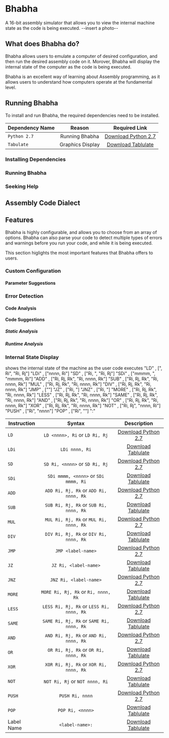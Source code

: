 # Bhabha
A 16-bit assembly simulator that allows you to view the internal machine state as the code is being executed.
--insert a photo--
## What does Bhabha do?
Bhabha allows users to emulate a computer of desired configuration, and then run the desired assembly code on it. Morover, Bhabha will display the internal state of the computer as the code is being executed.

Bhabha is an excellent way of learning about Assembly programming, as it allows users to understand how computers operate at the fundamental level.

## Running Bhabha
To install and run Bhabha, the required dependencies need to be installed.

| Dependency Name | Reason           | Required Link |
| ------------- |:-------------:|:-------------:|
| `Python 2.7`    | Running Bhabha   |  [Download Python 2.7](https://www.python.org/downloads/release/python-2712/) |
| `Tabulate`      | Graphics Display |  [Download Tablulate](https://pypi.python.org/pypi/tabulate) |

### Installing Dependencies
### Running Bhabha
### Seeking Help

## Assembly Code Dialect

## Features
Bhabha is highly configurable, and allows you to choose from an array of options. Bhabha can also parse your code to detect multiple types of errors and warnings before you run your code, and while it is being executed.

This section higlights the most important features that Bhabha offers to users.

### Custom Configuration
#### Parameter Suggestions

### Error Detection

#### Code Analysis
#### Code Suggestions
##### Static Analysis
##### Runtime Analysis

### Internal State Display

shows the internal state of the machine as the user code executes
                "LD"   , ["<nnnn>, Ri", "Ri, Rj"]
                "LDi"  , ["nnnn, Ri"]
                "SD"   , ["Ri, <nnnn>", "Ri, Rj"]
                "SDi"  , ["mmmm, <nnnn>", "mmmm, Ri"]
                "ADD"  , ["Ri, Rj, Rk", "Ri, nnnn, Rk"]
                "SUB"  , ["Ri, Rj, Rk", "Ri, nnnn, Rk"]
                "MUL"  , ["Ri, Rj, Rk", "Ri, nnnn, Rk"]
                "DIV"  , ["Ri, Rj, Rk", "Ri, nnnn, Rk"]
                "JMP"  , ["<label-name>"]
                "JZ"   , ["Ri, <label-name>"]
                "JNZ"  , ["Ri, <label-name>"]
                "MORE" , ["Ri, Rj, Rk", "Ri, nnnn, Rk"]
                "LESS" , ["Ri, Rj, Rk", "Ri, nnnn, Rk"]
                "SAME" , ["Ri, Rj, Rk", "Ri, nnnn, Rk"]
                "AND"  , ["Ri, Rj, Rk", "Ri, nnnn, Rk"]
                "OR"   , ["Ri, Rj, Rk", "Ri, nnnn, Rk"]
                "XOR"  , ["Ri, Rj, Rk", "Ri, nnnn, Rk"]
                "NOT"  , ["Ri, Rj", "nnnn, Ri"]
                "PUSH" , ["Ri", "nnnn"]
                "POP"  , ["Ri", "<nnnn>"]
                "<label-name>:"

| Instruction | Syntax           | Description |
| ------------- |:-------------:|:-------------:|
| `LD`    | `LD <nnnn>, Ri` or `LD Ri, Rj`   |  [Download Python 2.7](https://www.python.org/downloads/release/python-2712/) |
| `LDi`      | `LDi nnnn, Ri` |  [Download Tablulate](https://pypi.python.org/pypi/tabulate) |
| `SD`    | `SD Ri, <nnnn>` or `SD Ri, Rj`   |  [Download Python 2.7](https://www.python.org/downloads/release/python-2712/) |
| `SDi`      | `SDi mmmm, <nnnn>` or `SDi mmmm, Ri` |  [Download Tablulate](https://pypi.python.org/pypi/tabulate) |
| `ADD`    | `ADD Ri, Rj, Rk` or `ADD Ri, nnnn, Rk`   |  [Download Python 2.7](https://www.python.org/downloads/release/python-2712/) |
| `SUB`      | `SUB Ri, Rj, Rk` or `SUB Ri, nnnn, Rk` |  [Download Tablulate](https://pypi.python.org/pypi/tabulate) |
| `MUL`    | `MUL Ri, Rj, Rk` or `MUL Ri, nnnn, Rk`   |  [Download Python 2.7](https://www.python.org/downloads/release/python-2712/) |
| `DIV`      | `DIV Ri, Rj, Rk` or `DIV Ri, nnnn, Rk` |  [Download Tablulate](https://pypi.python.org/pypi/tabulate) |
| `JMP`    | `JMP <label-name>`   |  [Download Python 2.7](https://www.python.org/downloads/release/python-2712/) |
| `JZ`      | `JZ Ri, <label-name>` |  [Download Tablulate](https://pypi.python.org/pypi/tabulate) |
| `JNZ`    | `JNZ Ri, <label-name>`   |  [Download Python 2.7](https://www.python.org/downloads/release/python-2712/) |
| `MORE`      | `MORE Ri, Rj, Rk` or `Ri, nnnn, Rk` |  [Download Tablulate](https://pypi.python.org/pypi/tabulate) |
| `LESS`    | `LESS Ri, Rj, Rk` or `LESS Ri, nnnn, Rk`  |  [Download Python 2.7](https://www.python.org/downloads/release/python-2712/) |
| `SAME`      | `SAME Ri, Rj, Rk` or `SAME Ri, nnnn, Rk` |  [Download Tablulate](https://pypi.python.org/pypi/tabulate) |
| `AND`    | `AND Ri, Rj, Rk` or `AND Ri, nnnn, Rk`   |  [Download Python 2.7](https://www.python.org/downloads/release/python-2712/) |
| `OR`      | `OR Ri, Rj, Rk` or `OR Ri, nnnn, Rk` |  [Download Tablulate](https://pypi.python.org/pypi/tabulate) |
| `XOR`    | `XOR Ri, Rj, Rk` or `XOR Ri, nnnn, Rk`   |  [Download Python 2.7](https://www.python.org/downloads/release/python-2712/) |
| `NOT`      | `NOT Ri, Rj` or `NOT nnnn, Ri` |  [Download Tablulate](https://pypi.python.org/pypi/tabulate) |
| `PUSH`    | `PUSH Ri, nnnn`   |  [Download Python 2.7](https://www.python.org/downloads/release/python-2712/) |
| `POP`      | `POP Ri, <nnnn>` |  [Download Tablulate](https://pypi.python.org/pypi/tabulate) |
| Label Name      | `<label-name>:` |  [Download Tablulate](https://pypi.python.org/pypi/tabulate) |
